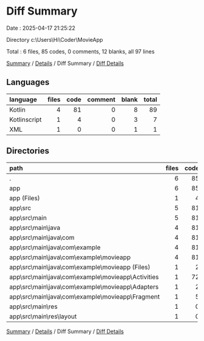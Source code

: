 # Diff Summary

Date : 2025-04-17 21:25:22

Directory c:\\Users\\Hi\\Coder\\MovieApp

Total : 6 files,  85 codes, 0 comments, 12 blanks, all 97 lines

[Summary](results.md) / [Details](details.md) / Diff Summary / [Diff Details](diff-details.md)

## Languages
| language | files | code | comment | blank | total |
| :--- | ---: | ---: | ---: | ---: | ---: |
| Kotlin | 4 | 81 | 0 | 8 | 89 |
| Kotlinscript | 1 | 4 | 0 | 3 | 7 |
| XML | 1 | 0 | 0 | 1 | 1 |

## Directories
| path | files | code | comment | blank | total |
| :--- | ---: | ---: | ---: | ---: | ---: |
| . | 6 | 85 | 0 | 12 | 97 |
| app | 6 | 85 | 0 | 12 | 97 |
| app (Files) | 1 | 4 | 0 | 3 | 7 |
| app\\src | 5 | 81 | 0 | 9 | 90 |
| app\\src\\main | 5 | 81 | 0 | 9 | 90 |
| app\\src\\main\\java | 4 | 81 | 0 | 8 | 89 |
| app\\src\\main\\java\\com | 4 | 81 | 0 | 8 | 89 |
| app\\src\\main\\java\\com\\example | 4 | 81 | 0 | 8 | 89 |
| app\\src\\main\\java\\com\\example\\movieapp | 4 | 81 | 0 | 8 | 89 |
| app\\src\\main\\java\\com\\example\\movieapp (Files) | 1 | 2 | 0 | 1 | 3 |
| app\\src\\main\\java\\com\\example\\movieapp\\Activities | 1 | 72 | 5 | 7 | 84 |
| app\\src\\main\\java\\com\\example\\movieapp\\Adapters | 1 | 2 | 0 | 0 | 2 |
| app\\src\\main\\java\\com\\example\\movieapp\\Fragment | 1 | 5 | -5 | 0 | 0 |
| app\\src\\main\\res | 1 | 0 | 0 | 1 | 1 |
| app\\src\\main\\res\\layout | 1 | 0 | 0 | 1 | 1 |

[Summary](results.md) / [Details](details.md) / Diff Summary / [Diff Details](diff-details.md)